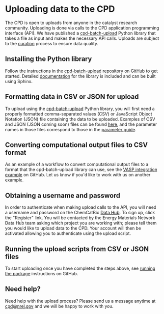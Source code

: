 # Uploading data to the CPD

The CPD is open to uploads from anyone in the catalyst research community. Uploading is done via calls to the CPD application programming interface (API). We have published a [cpd-batch-upload](https://github.com/NREL/cpd-batch-upload) Python library that takes a file as input and makes the necessary API calls. Uploads are subject to the [curation](/curation) process to ensure data quality.

## Installing the Python library

Follow the instructions in the [cpd-batch-upload](https://github.com/NREL/cpd-batch-upload) repository on GitHub to get started. Detailed [documentation](https://github.com/NREL/cpd-batch-upload#building-the-documentation) for the library is included and can be built using Sphinx.

## Formatting data in CSV or JSON for upload

To upload using the [cpd-batch-upload](https://github.com/NREL/cpd-batch-upload) Python library, you will first need a properly formatted comma-separated values (CSV) or JavaScript Object Notation (JSON) file containing the data to be uploaded. Examples of CSV and JSON (JSON coming soon) files can be found [here](https://github.com/NREL/cpd-batch-upload), and the parameter names in those files correspond to those in the [parameter guide](/parameter-guide).

## Converting computational output files to CSV format

As an example of a workflow to convert computational output files to a format that the cpd-batch-upload library can use, see the [VASP integration example](https://github.com/NREL/cpd-batch-upload/tree/master/integration_examples/VASP) on GitHub. Let us know if you'd like to work with us on another example.

## Obtaining a username and password

In order to authenticate when making upload calls to the API, you will need a username and password on the ChemCatBio [Data Hub](https://datahub.chemcatbio.org/). To sign up, click the "Register" link. You will be contacted by the Energy Materials Network Data Hub team asking which project you are working with; please tell them you would like to upload data to the CPD. Your account will then be activated allowing you to authenticate using the upload script.

## Running the upload scripts from CSV or JSON files

To start uploading once you have completed the steps above, see [running the package](https://github.com/NREL/cpd-batch-upload#running-the-package) instructions on GitHub.

## Need help?

Need help with the upload process? Please send us a message anytime at cpd@nrel.gov and we will be happy to work with you.
